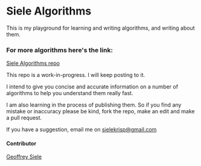 # Siele Algorithms
This is my playground for learning and writing algorithms, and writing about them.

### For more algorithms here's the link:
[Siele Algorithms repo](https://github.com/krispi1/siele_algorithms)

This repo is a work-in-progress. I will keep posting to it.

I intend to give you concise and accurate information on a number of algorithms to help you understand them really fast.

I am also learning in the process of publishing them. So if you find any mistake or inaccuracy please be kind, fork the repo, make an edit and make a pull request.

If you have a suggestion, email me on sielekrisp@gmail.com

#### Contributor
[Geoffrey Siele](https://github.com/krispi1)
